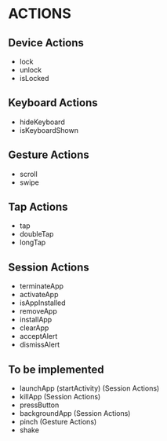 # ACTIONS

## Device Actions

* lock
* unlock
* isLocked

## Keyboard Actions

* hideKeyboard
* isKeyboardShown

## Gesture Actions

* scroll
* swipe

## Tap Actions

* tap
* doubleTap
* longTap

## Session Actions

* terminateApp
* activateApp
* isAppInstalled
* removeApp
* installApp
* clearApp
* acceptAlert
* dismissAlert

## To be implemented

* launchApp (startActivity) (Session Actions)
* killApp (Session Actions)
* pressButton
* backgroundApp (Session Actions)
* pinch (Gesture Actions)
* shake